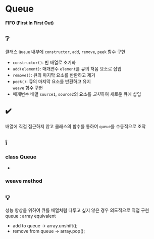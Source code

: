 # Queue
**FIFO (First In First Out)**

## ❔
클래스 `Queue` 내부에 `constructor`, `add`, `remove`, `peek` 함수 구현  
- `constructor()`: 빈 배열로 초기화
- `add(element)`: 매개변수 `element`를 큐의 처음 요소로 삽입
- `remove()`: 큐의 마지막 요소를 반환하고 제거
- `peek()`: 큐의 마지막 요소를 반환하고 유지  
`weave` 함수 구현
- 매개변수 배열 `source1`, `source2`의 요소를 *교차*하여 새로운 큐애 삽입

## ✔️
배열에 직접 접근하지 않고 클래스의 함수를 통하여 `queue`를 수동적으로 조작

## ❕
### class Queue
- 

### weave method

## 💡
성능 향상을 위하여 큐를 배열처럼 다루고 싶지 않은 경우 의도적으로 직접 구현  
queue : array equivalent  
- add to queue -> array.unshift();
- remove from queue -> array.pop();

